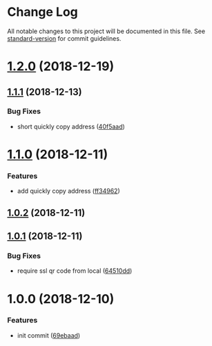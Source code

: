 # Change Log

All notable changes to this project will be documented in this file. See [standard-version](https://github.com/conventional-changelog/standard-version) for commit guidelines.

<a name="1.2.0"></a>
# [1.2.0](https://github.com/ouxu/charles-helper/compare/v1.1.1...v1.2.0) (2018-12-19)



<a name="1.1.1"></a>
## [1.1.1](https://github.com/ouxu/charles-helper/compare/v1.1.0...v1.1.1) (2018-12-13)


### Bug Fixes

* short quickly copy address ([40f5aad](https://github.com/ouxu/charles-helper/commit/40f5aad))



<a name="1.1.0"></a>
# [1.1.0](https://github.com/ouxu/charles-helper/compare/v1.0.2...v1.1.0) (2018-12-11)


### Features

* add quickly copy address ([ff34962](https://github.com/ouxu/charles-helper/commit/ff34962))



<a name="1.0.2"></a>
## [1.0.2](https://github.com/ouxu/charles-helper/compare/v1.0.1...v1.0.2) (2018-12-11)



<a name="1.0.1"></a>
## [1.0.1](https://github.com/ouxu/charles-helper/compare/v1.0.0...v1.0.1) (2018-12-11)


### Bug Fixes

* require ssl qr code from local ([64510dd](https://github.com/ouxu/charles-helper/commit/64510dd))



<a name="1.0.0"></a>
# 1.0.0 (2018-12-10)


### Features

* init commit ([69ebaad](https://github.com/ouxu/charles-helper/commit/69ebaad))
